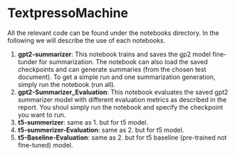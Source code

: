 # TextpressoMachine
All the relevant code can be found under the notebooks directory. In the following we will describe the use of each notebooks.

1. **gpt2-summarizer**: This notebook trains and saves the gp2 model fine-tunder for summarization. The notebook can also load the saved checkpoints and can generate summaries (from the chosen test document). To get a simple run and one summarization generation, simply run the notebook (run all). 
2. **gpt2-Summarizer_Evaluation**: This notebook evaluates the saved gpt2 summarizer model with different evaluation metrics as described in the report. You shoul simply run the notebook and specify the checkpoint you want to run.
3. **t5-summerizer**: same as 1. but for t5 model.
4. **t5-summerizer-Evaluation**: same as 2. but for t5 model.
5. **t5-Baseline-Evaluation**: same as 2. but for t5 baseline (pre-trained not fine-tuned) model.
